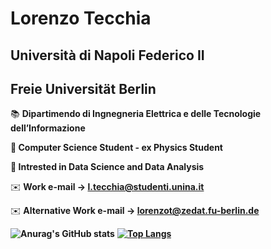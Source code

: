 # Lorenzo Tecchia

## Università di Napoli Federico II
## Freie Universität Berlin

📚 **Dipartimendo di Ingnegneria Elettrica e delle Tecnologie dell’Informazione**

**📕 Computer Science Student - ex Physics Student**

**📗 Intrested in Data Science and Data Analysis**

✉️ **Work e-mail → l.tecchia@studenti.unina.it**

✉️ **Alternative Work e-mail → lorenzot@zedat.fu-berlin.de**



**![Anurag's GitHub stats](https://github-readme-stats.vercel.app/api?username=lorenzotecchia&count_private=true&theme=dracula)**
**[![Top Langs](https://github-readme-stats.vercel.app/api/top-langs/?username=lorenzotecchia&layout=compact&PATH_1=token_intelligente&theme=dracula)](https://github.com/lorenzotecchia/github-readme-stats)**

